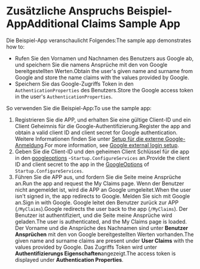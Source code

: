 # <a name="additional-claims-sample-app"></a><span data-ttu-id="b9dcf-101">Zusätzliche Anspruchs Beispiel-App</span><span class="sxs-lookup"><span data-stu-id="b9dcf-101">Additional Claims Sample App</span></span>

<span data-ttu-id="b9dcf-102">Die Beispiel-App veranschaulicht Folgendes:</span><span class="sxs-lookup"><span data-stu-id="b9dcf-102">The sample app demonstrates how to:</span></span>

* <span data-ttu-id="b9dcf-103">Rufen Sie den Vornamen und Nachnamen des Benutzers aus Google ab, und speichern Sie die namens Ansprüche mit den von Google bereitgestellten Werten.</span><span class="sxs-lookup"><span data-stu-id="b9dcf-103">Obtain the user's given name and surname from Google and store the name claims with the values provided by Google.</span></span>
* <span data-ttu-id="b9dcf-104">Speichern Sie das Google-Zugriffs Token in den `AuthenticationProperties` des Benutzers.</span><span class="sxs-lookup"><span data-stu-id="b9dcf-104">Store the Google access token in the user's `AuthenticationProperties`.</span></span>

<span data-ttu-id="b9dcf-105">So verwenden Sie die Beispiel-App:</span><span class="sxs-lookup"><span data-stu-id="b9dcf-105">To use the sample app:</span></span>

1. <span data-ttu-id="b9dcf-106">Registrieren Sie die APP, und erhalten Sie eine gültige Client-ID und ein Client Geheimnis für die Google-Authentifizierung.</span><span class="sxs-lookup"><span data-stu-id="b9dcf-106">Register the app and obtain a valid client ID and client secret for Google authentication.</span></span> <span data-ttu-id="b9dcf-107">Weitere Informationen finden Sie unter [Setup für die externe Google-Anmeldung](https://docs.microsoft.com/aspnet/core/security/authentication/social/google-logins).</span><span class="sxs-lookup"><span data-stu-id="b9dcf-107">For more information, see [Google external login setup](https://docs.microsoft.com/aspnet/core/security/authentication/social/google-logins).</span></span>
1. <span data-ttu-id="b9dcf-108">Geben Sie die Client-ID und den geheimen Client Schlüssel für die app in den [googleoptions](https://docs.microsoft.com/dotnet/api/microsoft.aspnetcore.authentication.google.googleoptions) -`Startup.ConfigureServices` an.</span><span class="sxs-lookup"><span data-stu-id="b9dcf-108">Provide the client ID and client secret to the app in the [GoogleOptions](https://docs.microsoft.com/dotnet/api/microsoft.aspnetcore.authentication.google.googleoptions) of `Startup.ConfigureServices`.</span></span>
1. <span data-ttu-id="b9dcf-109">Führen Sie die APP aus, und fordern Sie die Seite meine Ansprüche an.</span><span class="sxs-lookup"><span data-stu-id="b9dcf-109">Run the app and request the My Claims page.</span></span> <span data-ttu-id="b9dcf-110">Wenn der Benutzer nicht angemeldet ist, wird die APP an Google umgeleitet.</span><span class="sxs-lookup"><span data-stu-id="b9dcf-110">When the user isn't signed in, the app redirects to Google.</span></span> <span data-ttu-id="b9dcf-111">Melden Sie sich mit Google an.</span><span class="sxs-lookup"><span data-stu-id="b9dcf-111">Sign in with Google.</span></span> <span data-ttu-id="b9dcf-112">Google leitet den Benutzer zurück zur APP (`/MyClaims`).</span><span class="sxs-lookup"><span data-stu-id="b9dcf-112">Google redirects the user back to the app (`/MyClaims`).</span></span> <span data-ttu-id="b9dcf-113">Der Benutzer ist authentifiziert, und die Seite meine Ansprüche wird geladen.</span><span class="sxs-lookup"><span data-stu-id="b9dcf-113">The user is authenticated, and the My Claims page is loaded.</span></span> <span data-ttu-id="b9dcf-114">Der Vorname und die Ansprüche des Nachnamen sind unter **Benutzer Ansprüchen** mit den von Google bereitgestellten Werten vorhanden.</span><span class="sxs-lookup"><span data-stu-id="b9dcf-114">The given name and surname claims are present under **User Claims** with the values provided by Google.</span></span> <span data-ttu-id="b9dcf-115">Das Zugriffs Token wird unter **Authentifizierungs Eigenschaften**angezeigt.</span><span class="sxs-lookup"><span data-stu-id="b9dcf-115">The access token is displayed under **Authentication Properties**.</span></span>

